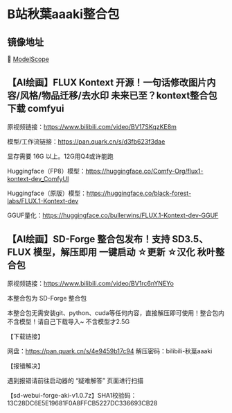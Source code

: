 # B站秋葉aaaki整合包

## 镜像地址

🤖 <a href="https://www.modelscope.cn/models/jiange1236/akibanzu">ModelScope</a>


## 【AI绘画】FLUX Kontext 开源！一句话修改图片内容/风格/物品迁移/去水印 未来已至？kontext整合包下载 comfyui

原视频链接：https://www.bilibili.com/video/BV17SKqzKE8m

模型/工作流链接：https://pan.quark.cn/s/d3fb623f3dae

显存需要 16G 以上。12G用Q4或许能跑

Huggingface（FP8）模型：https://huggingface.co/Comfy-Org/flux1-kontext-dev_ComfyUI

Huggingface（原版）模型：https://huggingface.co/black-forest-labs/FLUX.1-Kontext-dev

GGUF量化：https://huggingface.co/bullerwins/FLUX.1-Kontext-dev-GGUF

## 【AI绘画】SD-Forge 整合包发布！支持 SD3.5、FLUX 模型，解压即用 一键启动 ☆更新 ☆汉化 秋叶整合包

原视频链接：https://www.bilibili.com/video/BV1rc6nYNEYo

本整合包为 SD-Forge 整合包

本整合包无需安装git、python、cuda等任何内容，直接解压即可使用！整合包内不含模型！请自己下载导入~
不含模型才2.5G

【下载链接】

网盘：https://pan.quark.cn/s/4e9459b17c94
解压密码：bilibili-秋葉aaaki

【报错解决】

遇到报错请前往启动器的 “疑难解答” 页面进行扫描

【sd-webui-forge-aki-v1.0.7z】SHA1校验码：13C28DC6E5E19681F0A8FFCB5227DC336693CB28
